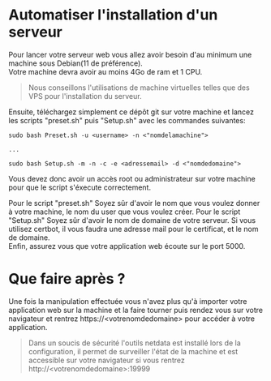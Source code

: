 Automatiser l'installation d'un serveur
=======

Pour lancer votre serveur web vous allez avoir besoin d'au minimum une machine sous Debian(11 de préférence).  
Votre machine devra avoir au moins 4Go de ram et 1 CPU.

> Nous conseillons l'utilisations de machine virtuelles telles que des VPS pour l'installation du serveur.

Ensuite, téléchargez simplement ce dépôt git sur votre machine et lancez les scripts "preset.sh" puis "Setup.sh" avec les commandes suivantes:

```
sudo bash Preset.sh -u <username> -n <"nomdelamachine">

...

sudo bash Setup.sh -m -n -c -e <adressemail> -d <"nomdedomaine">
```

Vous devez donc avoir un accès root ou administrateur sur votre machine pour que le script s'éxecute correctement.

Pour le script "preset.sh" Soyez sûr d'avoir le nom que vous voulez donner à votre machine, le nom du user que vous voulez créer.
Pour le script "Setup.sh" Soyez sûr d'avoir le nom de domaine de votre serveur. Si vous utilisez certbot, il vous faudra une adresse mail pour le certificat, et le nom de domaine.  
Enfin, assurez vous que votre application web écoute sur le port 5000.


Que faire après ?
=======

Une fois la manipulation effectuée vous n'avez plus qu'à importer votre application web sur la machine et la faire tourner puis rendez vous sur votre navigateur et rentrez https://&lt;votrenomdedomaine> pour accéder à votre application.  
> Dans un soucis de sécurité l'outils netdata est installé lors de la configuration, il permet de surveiller l'état de la machine et est accessible sur votre navigateur si vous rentrez http://&lt;votrenomdedomaine>:19999
